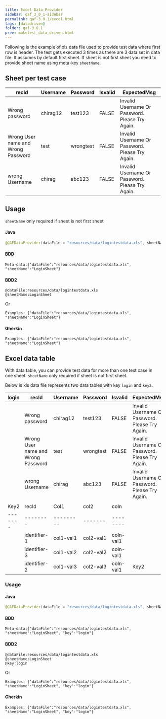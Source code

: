 ```yaml
---
title: Excel Data Provider
sidebar: qaf_3_0_1-sidebar
permalink: qaf-3.0.1/excel.html
tags: [datadriven]
folder: qaf-3.0.1
prev: maketest_data_driven.html
---
```

Following is the example of xls data file used to provide test data where first row is header. The test gets executed 3 times as there are 3 data set in data file. It assumes by default first sheet. If sheet is not first sheet you need to provide sheet name using meta-key `sheetName`.

## Sheet per test case

| recId | Username | Password | Isvalid | ExpectedMsg |
|-------|---------|-------|--------|---------|
| Wrong password | chirag12 |  test123 | FALSE | Invalid Username Or Password. Please Try Again.|
| Wrong User name and Wrong Password | test | wrongtest | FALSE | Invalid Username Or Password. Please Try Again.|
| wrong Username | chirag	| abc123 | FALSE | Invalid Username Or Password. Please Try Again. |

## Usage
`sheetName` only required if sheet is not first sheet
#### Java
```java
@QAFDataProvider(dataFile = "resources/data/logintestdata.xls", sheetName="LoginSheet")

```
#### BDD
```
Meta-data:{"dataFile":"resources/data/logintestdata.xls", "sheetName":"LoginSheet"}
```

#### BDD2
```
@dataFile:resources/data/logintestdata.xls
@sheetName:LoginSheet

```
Or

```
Examples: {"dataFile":"resources/data/logintestdata.xls", "sheetName":"LoginSheet"}

```

#### Gherkin
```
Examples: {"dataFile":"resources/data/logintestdata.xls", "sheetName":"LoginSheet"}

```



## Excel data table
With data table, you can provide test data for more than one test case in one sheet. `sheetName` only required if sheet is not first sheet.

Below is xls data file represents two data tables with key `login` and `key2`.
	
| login | recId | Username | Password | Isvalid | ExpectedMsg | |
|-------|--------|---------|-------|--------|---------|---------|
|       | Wrong password | chirag12 |  test123 | FALSE | Invalid Username Or Password. Please Try Again.| |
|       | Wrong User name and Wrong Password | test | wrongtest | FALSE | Invalid Username Or Password. Please Try Again.|	|
|       | wrong Username | chirag	| abc123 | FALSE | Invalid Username Or Password. Please Try Again. | login |
|       |       |      |      |      | | |
| Key2  | recId | Col1 | col2 | coln | | |
|-------|--------|---------|-------|--------| | |
|       | identifier-1 | col1-val1 |  col2-val1 | coln-val1| | |
|       | identifier-3 | col1-val2 | col2-val2 | coln-val1 | | |
|       | identifier-2 | col1-val3 | col2-val3 | coln-val1 | Key2 | |

### Usage

#### Java
```java
@QAFDataProvider(dataFile = "resources/data/logintestdata.xls", sheetName="LoginSheet", key="login")

```
#### BDD
```
Meta-data:{"dataFile":"resources/data/logintestdata.xls", "sheetName":"LoginSheet", "key":"login"}
```

#### BDD2
```
@dataFile:resources/data/logintestdata.xls
@sheetName:LoginSheet
@key:login
```
Or

```
Examples: {"dataFile":"resources/data/logintestdata.xls", "sheetName":"LoginSheet", "key":"login"}

```

#### Gherkin
```
Examples: {"dataFile":"resources/data/logintestdata.xls", "sheetName":"LoginSheet", "key":"login"}

```


